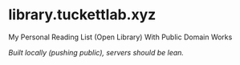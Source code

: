 # library.tuckettlab.xyz
My Personal Reading List (Open Library) With Public Domain Works

*Built locally (pushing public), servers should be lean.*
